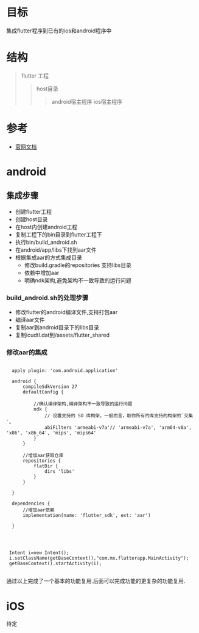 # 目标
  集成flutter程序到已有的ios和android程序中

# 结构
  > flutter 工程
  >> host目录
  >>> android宿主程序
  >>> ios宿主程序

# 参考
  - [官网文档](https://github.com/flutter/flutter/wiki/Add-Flutter-to-existing-apps)

# android

## 集成步骤
  - 创建flutter工程
  - 创建host目录
  - 在host内创建android工程
  - 复制工程下的bin目录到flutter工程下
  - 执行bin/build_android.sh
  - 在android/app/libs下找到aar文件
  - 根据集成aar的方式集成目录
     - 修改build.gradle的repositories 支持libs目录
     - 依赖中增加aar
     - 明确ndk架构,避免架构不一致导致的运行问题


### build_android.sh的处理步骤
  - 修改flutter的android编译文件,支持打包aar
  - 编译aar文件
  - 复制aar到android目录下的libs目录
  - 复制icudtl.dat到/assets/flutter_shared

### 修改aar的集成

```

  apply plugin: 'com.android.application'

  android {
      compileSdkVersion 27
      defaultConfig {

          //确认编译架构,编译架构不一致导致的运行问题
          ndk {
              // 设置支持的 SO 库构架，一般而言，取你所有的库支持的构架的`交集`。
              abiFilters 'armeabi-v7a'// 'armeabi-v7a', 'arm64-v8a', 'x86', 'x86_64', 'mips', 'mips64'
          }
      }

      //增加aar获取仓库
      repositories {
          flatDir {
              dirs 'libs'
          }
      }

  }

  dependencies {
      //增加aar依赖
      implementation(name: 'flutter_sdk', ext: 'aar')

  }



```


```

 Intent i=new Intent();
 i.setClassName(getBaseContext(),"com.mx.flutterapp.MainActivity");
 getBaseContext().startActivity(i);


```


  通过以上完成了一个基本的功能复用.后面可以完成功能的更复杂的功能复用.

# iOS
  待定